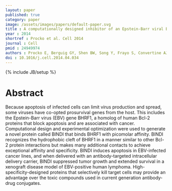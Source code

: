 ```yaml
---
layout: paper
published: true
category: paper
image: /assets/images/papers/default-paper.svg
title : A computationally designed inhibitor of an Epstein-Barr viral Bcl-2 protein induces apoptosis in infected cells
year : 2014
shortref : Procko et al. Cell 2014
journal : Cell
pmid : 24949974
authors : Procko E, Berguig GY, Shen BW, Song Y, Frayo S, Convertine AJ, Margineantu D, Booth G, Correia BE, Cheng Y, Schief WR, Hockenbery DM, Press OW, Stoddard BL, Stayton PS, Baker D
doi : 10.1016/j.cell.2014.04.034
---
```

{% include JB/setup %}

# Abstract

Because apoptosis of infected cells can limit virus production and spread, some viruses have co-opted prosurvival genes from the host. This includes the Epstein-Barr virus (EBV) gene BHRF1, a homolog of human Bcl-2 proteins that block apoptosis and are associated with cancer. Computational design and experimental optimization were used to generate a novel protein called BINDI that binds BHRF1 with picomolar affinity. BINDI recognizes the hydrophobic cleft of BHRF1 in a manner similar to other Bcl-2 protein interactions but makes many additional contacts to achieve exceptional affinity and specificity. BINDI induces apoptosis in EBV-infected cancer lines, and when delivered with an antibody-targeted intracellular delivery carrier, BINDI suppressed tumor growth and extended survival in a xenograft disease model of EBV-positive human lymphoma. High-specificity-designed proteins that selectively kill target cells may provide an advantage over the toxic compounds used in current generation antibody-drug conjugates. 